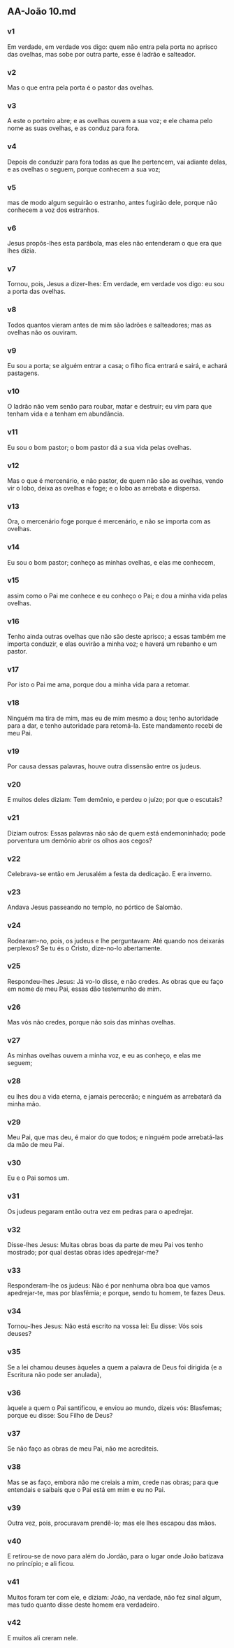 ## AA-João 10.md
### v1
 Em verdade, em verdade vos digo: quem não entra pela porta no aprisco das ovelhas, mas sobe por outra parte, esse é ladrão e salteador.
### v2
 Mas o que entra pela porta é o pastor das ovelhas.
### v3
 A este o porteiro abre; e as ovelhas ouvem a sua voz; e ele chama pelo nome as suas ovelhas, e as conduz para fora.
### v4
 Depois de conduzir para fora todas as que lhe pertencem, vai adiante delas, e as ovelhas o seguem, porque conhecem a sua voz;
### v5
 mas de modo algum seguirão o estranho, antes fugirão dele, porque não conhecem a voz dos estranhos.
### v6
 Jesus propôs-lhes esta parábola, mas eles não entenderam o que era que lhes dizia.
### v7
 Tornou, pois, Jesus a dizer-lhes: Em verdade, em verdade vos digo: eu sou a porta das ovelhas.
### v8
 Todos quantos vieram antes de mim são ladrões e salteadores; mas as ovelhas não os ouviram.
### v9
 Eu sou a porta; se alguém entrar a casa; o filho fica entrará e sairá, e achará pastagens.
### v10
 O ladrão não vem senão para roubar, matar e destruir; eu vim para que tenham vida e a tenham em abundância.
### v11
 Eu sou o bom pastor; o bom pastor dá a sua vida pelas ovelhas.
### v12
 Mas o que é mercenário, e não pastor, de quem não são as ovelhas, vendo vir o lobo, deixa as ovelhas e foge; e o lobo as arrebata e dispersa.
### v13
 Ora, o mercenário foge porque é mercenário, e não se importa com as ovelhas.
### v14
 Eu sou o bom pastor; conheço as minhas ovelhas, e elas me conhecem,
### v15
 assim como o Pai me conhece e eu conheço o Pai; e dou a minha vida pelas ovelhas.
### v16
 Tenho ainda outras ovelhas que não são deste aprisco; a essas também me importa conduzir, e elas ouvirão a minha voz; e haverá um rebanho e um pastor.
### v17
 Por isto o Pai me ama, porque dou a minha vida para a retomar.
### v18
 Ninguém ma tira de mim, mas eu de mim mesmo a dou; tenho autoridade para a dar, e tenho autoridade para retomá-la. Este mandamento recebi de meu Pai.
### v19
 Por causa dessas palavras, houve outra dissensão entre os judeus.
### v20
 E muitos deles diziam: Tem demônio, e perdeu o juízo; por que o escutais?
### v21
 Diziam outros: Essas palavras não são de quem está endemoninhado; pode porventura um demônio abrir os olhos aos cegos?
### v22
 Celebrava-se então em Jerusalém a festa da dedicação. E era inverno.
### v23
 Andava Jesus passeando no templo, no pórtico de Salomão.
### v24
 Rodearam-no, pois, os judeus e lhe perguntavam: Até quando nos deixarás perplexos? Se tu és o Cristo, dize-no-lo abertamente.
### v25
 Respondeu-lhes Jesus: Já vo-lo disse, e não credes. As obras que eu faço em nome de meu Pai, essas dão testemunho de mim.
### v26
 Mas vós não credes, porque não sois das minhas ovelhas.
### v27
 As minhas ovelhas ouvem a minha voz, e eu as conheço, e elas me seguem;
### v28
 eu lhes dou a vida eterna, e jamais perecerão; e ninguém as arrebatará da minha mão.
### v29
 Meu Pai, que mas deu, é maior do que todos; e ninguém pode arrebatá-las da mão de meu Pai.
### v30
 Eu e o Pai somos um.
### v31
 Os judeus pegaram então outra vez em pedras para o apedrejar.
### v32
 Disse-lhes Jesus: Muitas obras boas da parte de meu Pai vos tenho mostrado; por qual destas obras ides apedrejar-me?
### v33
 Responderam-lhe os judeus: Não é por nenhuma obra boa que vamos apedrejar-te, mas por blasfêmia; e porque, sendo tu homem, te fazes Deus.
### v34
 Tornou-lhes Jesus: Não está escrito na vossa lei: Eu disse: Vós sois deuses?
### v35
 Se a lei chamou deuses àqueles a quem a palavra de Deus foi dirigida {e a Escritura não pode ser anulada},
### v36
 àquele a quem o Pai santificou, e enviou ao mundo, dizeis vós: Blasfemas; porque eu disse: Sou Filho de Deus?
### v37
 Se não faço as obras de meu Pai, não me acrediteis.
### v38
 Mas se as faço, embora não me creiais a mim, crede nas obras; para que entendais e saibais que o Pai está em mim e eu no Pai.
### v39
 Outra vez, pois, procuravam prendê-lo; mas ele lhes escapou das mãos.
### v40
 E retirou-se de novo para além do Jordão, para o lugar onde João batizava no princípio; e ali ficou.
### v41
 Muitos foram ter com ele, e diziam: João, na verdade, não fez sinal algum, mas tudo quanto disse deste homem era verdadeiro.
### v42
 E muitos ali creram nele.
